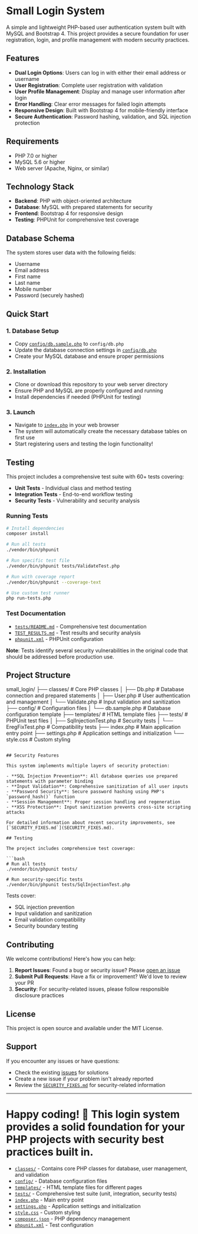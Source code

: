 # Small Login System

A simple and lightweight PHP-based user authentication system built with MySQL and Bootstrap 4. This project provides a secure foundation for user registration, login, and profile management with modern security practices.

## Features

- **Dual Login Options**: Users can log in with either their email address or username
- **User Registration**: Complete user registration with validation
- **User Profile Management**: Display and manage user information after login
- **Error Handling**: Clear error messages for failed login attempts
- **Responsive Design**: Built with Bootstrap 4 for mobile-friendly interface
- **Secure Authentication**: Password hashing, validation, and SQL injection protection

## Requirements

- PHP 7.0 or higher
- MySQL 5.6 or higher
- Web server (Apache, Nginx, or similar)

## Technology Stack

- **Backend**: PHP with object-oriented architecture
- **Database**: MySQL with prepared statements for security
- **Frontend**: Bootstrap 4 for responsive design
- **Testing**: PHPUnit for comprehensive test coverage

## Database Schema

The system stores user data with the following fields:
- Username
- Email address
- First name
- Last name
- Mobile number
- Password (securely hashed)

## Quick Start

### 1. Database Setup
- Copy [`config/db.sample.php`](config/db.sample.php) to `config/db.php`
- Update the database connection settings in [`config/db.php`](config/db.php)
- Create your MySQL database and ensure proper permissions

### 2. Installation
- Clone or download this repository to your web server directory
- Ensure PHP and MySQL are properly configured and running
- Install dependencies if needed (PHPUnit for testing)

### 3. Launch
- Navigate to [`index.php`](index.php) in your web browser
- The system will automatically create the necessary database tables on first use
- Start registering users and testing the login functionality!

## Testing

This project includes a comprehensive test suite with 60+ tests covering:

- **Unit Tests** - Individual class and method testing
- **Integration Tests** - End-to-end workflow testing
- **Security Tests** - Vulnerability and security analysis

### Running Tests

```bash
# Install dependencies
composer install

# Run all tests
./vendor/bin/phpunit

# Run specific test file
./vendor/bin/phpunit tests/ValidateTest.php

# Run with coverage report
./vendor/bin/phpunit --coverage-text

# Use custom test runner
php run-tests.php
```

### Test Documentation

- [`tests/README.md`](tests/README.md) - Comprehensive test documentation
- [`TEST_RESULTS.md`](TEST_RESULTS.md) - Test results and security analysis
- [`phpunit.xml`](phpunit.xml) - PHPUnit configuration

**Note**: Tests identify several security vulnerabilities in the original code that should be addressed before production use.

## Project Structure

small_login/
├── classes/           # Core PHP classes
│   ├── Db.php        # Database connection and prepared statements
│   ├── User.php      # User authentication and management
│   └── Validate.php  # Input validation and sanitization
├── config/           # Configuration files
│   └── db.sample.php # Database configuration template
├── templates/        # HTML template files
├── tests/           # PHPUnit test files
│   ├── SqlInjectionTest.php  # Security tests
│   └── EregFixTest.php       # Compatibility tests
├── index.php        # Main application entry point
├── settings.php     # Application settings and initialization
└── style.css        # Custom styling
```

## Security Features

This system implements multiple layers of security protection:

- **SQL Injection Prevention**: All database queries use prepared statements with parameter binding
- **Input Validation**: Comprehensive sanitization of all user inputs
- **Password Security**: Secure password hashing using PHP's `password_hash()` function
- **Session Management**: Proper session handling and regeneration
- **XSS Protection**: Input sanitization prevents cross-site scripting attacks

For detailed information about recent security improvements, see [`SECURITY_FIXES.md`](SECURITY_FIXES.md).

## Testing

The project includes comprehensive test coverage:

```bash
# Run all tests
./vendor/bin/phpunit tests/

# Run security-specific tests
./vendor/bin/phpunit tests/SqlInjectionTest.php
```

Tests cover:
- SQL injection prevention
- Input validation and sanitization
- Email validation compatibility
- Security boundary testing

## Contributing

We welcome contributions! Here's how you can help:

1. **Report Issues**: Found a bug or security issue? Please [open an issue](../../issues)
2. **Submit Pull Requests**: Have a fix or improvement? We'd love to review your PR
3. **Security**: For security-related issues, please follow responsible disclosure practices

## License

This project is open source and available under the MIT License.

## Support

If you encounter any issues or have questions:
- Check the existing [issues](../../issues) for solutions
- Create a new issue if your problem isn't already reported
- Review the [`SECURITY_FIXES.md`](SECURITY_FIXES.md) for security-related information

---

**Happy coding!** 🚀 This login system provides a solid foundation for your PHP projects with security best practices built in.
=======
- [`classes/`](classes/) - Contains core PHP classes for database, user management, and validation
- [`config/`](config/) - Database configuration files
- [`templates/`](templates/) - HTML template files for different pages
- [`tests/`](tests/) - Comprehensive test suite (unit, integration, security tests)
- [`index.php`](index.php) - Main entry point
- [`settings.php`](settings.php) - Application settings and initialization
- [`style.css`](style.css) - Custom styling
- [`composer.json`](composer.json) - PHP dependency management
- [`phpunit.xml`](phpunit.xml) - Test configuration
